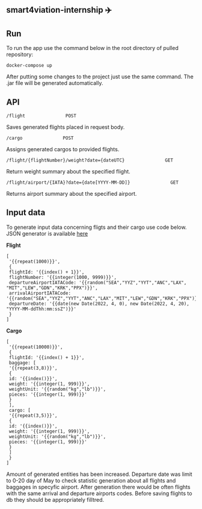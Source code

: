 ## smart4viation-internship ✈️

## Run
To run the app use the command below in the root directory of pulled repository:
```
docker-compose up
```
After putting some changes to the project just use the same command. The .jar file will be generated automatically.

## API
```
/flight               POST
```
Saves generated flights placed in request body.
```
/cargo               POST
```
Assigns generated cargos to provided flights.
```
/flight/{flightNumber}/weight?date={dateUTC}               GET
```
Return weight summary about the specified flight.
```
/flight/airport/{IATA}?date={date[YYYY-MM-DD]}               GET 
```
Returns airport summary about the specified airport.
## Input data
To generate input data concerning fligts and their cargo use code below. JSON generator is available [here](https://json-generator.com/)<br/>

**Flight**
```
[
 '{{repeat(1000)}}',
 {
 flightId: '{{index() + 1}}',
 flightNumber: '{{integer(1000, 9999)}}',
 departureAirportIATACode: '{{random("SEA","YYZ","YYT","ANC","LAX", "MIT","LEW","GDN","KRK","PPX")}}',
 arrivalAirportIATACode: '{{random("SEA","YYZ","YYT","ANC","LAX","MIT","LEW","GDN","KRK","PPX")}}',
 departureDate: '{{date(new Date(2022, 4, 0), new Date(2022, 4, 20), "YYYY-MM-ddThh:mm:ssZ")}}'
 }
]
```

**Cargo**
```
[
 '{{repeat(10000)}}',
 {
 flightId: '{{index() + 1}}',
 baggage: [
 '{{repeat(3,8)}}',
 {
 id: '{{index()}}',
 weight: '{{integer(1, 999)}}',
 weightUnit: '{{random("kg","lb")}}',
 pieces: '{{integer(1, 999)}}'
 }
 ],
 cargo: [
 '{{repeat(3,5)}}',
 {
 id: '{{index()}}',
 weight: '{{integer(1, 999)}}',
 weightUnit: '{{random("kg","lb")}}',
 pieces: '{{integer(1, 999)}}'
 }
 ]
 }
]
```
Amount of generated entities has been increased. Departure date was limit to 0-20 day of May to check statistic generation about all flights and baggages in specyfic airport. After generation there would be often flights with the same arrival and departure airports codes. Before saving flights to db they should be appropriately filltred.  

